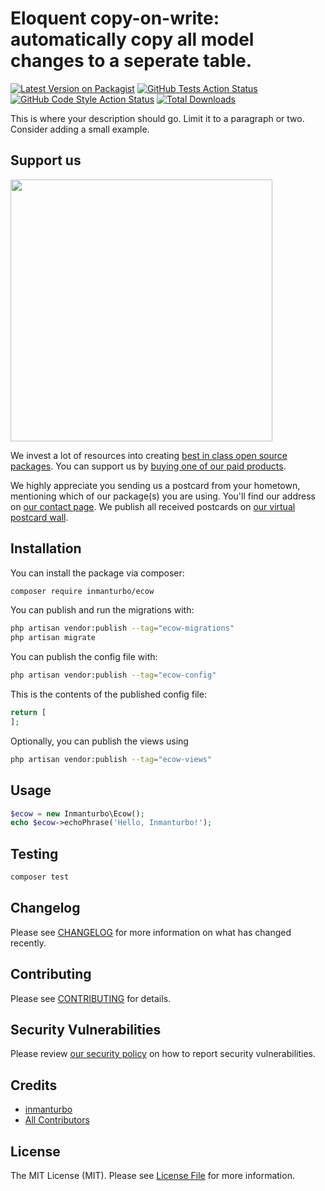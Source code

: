 # Eloquent copy-on-write: automatically copy all model changes to a seperate table.

[![Latest Version on Packagist](https://img.shields.io/packagist/v/inmanturbo/ecow.svg?style=flat-square)](https://packagist.org/packages/inmanturbo/ecow)
[![GitHub Tests Action Status](https://img.shields.io/github/actions/workflow/status/inmanturbo/ecow/run-tests.yml?branch=main&label=tests&style=flat-square)](https://github.com/inmanturbo/ecow/actions?query=workflow%3Arun-tests+branch%3Amain)
[![GitHub Code Style Action Status](https://img.shields.io/github/actions/workflow/status/inmanturbo/ecow/fix-php-code-style-issues.yml?branch=main&label=code%20style&style=flat-square)](https://github.com/inmanturbo/ecow/actions?query=workflow%3A"Fix+PHP+code+style+issues"+branch%3Amain)
[![Total Downloads](https://img.shields.io/packagist/dt/inmanturbo/ecow.svg?style=flat-square)](https://packagist.org/packages/inmanturbo/ecow)

This is where your description should go. Limit it to a paragraph or two. Consider adding a small example.

## Support us

[<img src="https://github-ads.s3.eu-central-1.amazonaws.com/ecow.jpg?t=1" width="419px" />](https://spatie.be/github-ad-click/ecow)

We invest a lot of resources into creating [best in class open source packages](https://spatie.be/open-source). You can support us by [buying one of our paid products](https://spatie.be/open-source/support-us).

We highly appreciate you sending us a postcard from your hometown, mentioning which of our package(s) you are using. You'll find our address on [our contact page](https://spatie.be/about-us). We publish all received postcards on [our virtual postcard wall](https://spatie.be/open-source/postcards).

## Installation

You can install the package via composer:

```bash
composer require inmanturbo/ecow
```

You can publish and run the migrations with:

```bash
php artisan vendor:publish --tag="ecow-migrations"
php artisan migrate
```

You can publish the config file with:

```bash
php artisan vendor:publish --tag="ecow-config"
```

This is the contents of the published config file:

```php
return [
];
```

Optionally, you can publish the views using

```bash
php artisan vendor:publish --tag="ecow-views"
```

## Usage

```php
$ecow = new Inmanturbo\Ecow();
echo $ecow->echoPhrase('Hello, Inmanturbo!');
```

## Testing

```bash
composer test
```

## Changelog

Please see [CHANGELOG](CHANGELOG.md) for more information on what has changed recently.

## Contributing

Please see [CONTRIBUTING](CONTRIBUTING.md) for details.

## Security Vulnerabilities

Please review [our security policy](../../security/policy) on how to report security vulnerabilities.

## Credits

- [inmanturbo](https://github.com/inmanturbo)
- [All Contributors](../../contributors)

## License

The MIT License (MIT). Please see [License File](LICENSE.md) for more information.
